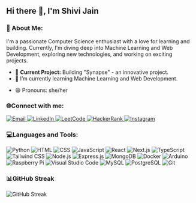 ## Hi there 👋, I'm Shivi Jain

### 🚀 About Me:
I'm a passionate Computer Science enthusiast with a love for learning and building. Currently, I'm diving deep into Machine Learning and Web Development, exploring new technologies, and working on exciting projects.

- 🔭 **Current Project:** Building "Synapse" - an innovative project.
- 🌱 I’m currently learning Machine Learning and Web Development.
<!-- 📫 How to reach me:
    - 📧Gmail: [Shivi Jain](mailto:mj810991@gmail.com)
    - 🔗LinkedIn: [Shivi Jain](https://www.linkedin.com/in/shivi-jain-7b1907278/) -->
- 😄 Pronouns: she/her

### 🌐Connect with me:
<p>
    <a href="mailto:mj810991@gmail.com">
        <img src="https://img.shields.io/badge/Email-D14836?style=flat-square&logo=gmail&logoColor=white" alt="Email" />
    </a>
    <a href="https://www.linkedin.com/in/shivi-jain-7b1907278/">
        <img src="https://img.shields.io/badge/LinkedIn-0A66C2?style=flat-square&logo=linkedin&logoColor=white" alt="LinkedIn" />
    </a>
    <a href="https://leetcode.com/u/jshivi19/">
        <img src="https://img.shields.io/badge/LeetCode-F9D14D?style=flat-square&logo=leetcode&logoColor=black" alt="LeetCode" />
    </a>
    <a href="https://www.hackerrank.com/profile/SHIVI19">
        <img src="https://img.shields.io/badge/HackerRank-2EC866?style=flat-square&logo=hackerrank&logoColor=white" alt="HackerRank" />
    </a>
    <a href="https://www.instagram.com/shivi.jn_19/">
        <img src="https://img.shields.io/badge/Instagram-E4405F?style=flat-square&logo=instagram&logoColor=white" alt="Instagram" />
    </a>
</p>

### 💻Languages and Tools:
<p>
    <img src="https://img.shields.io/badge/Python-3776AB?style=flat-square&logo=python&logoColor=white" alt="Python" />
    <img src="https://img.shields.io/badge/HTML-E34F26?style=flat-square&logo=html5&logoColor=white" alt="HTML" />
    <img src="https://img.shields.io/badge/CSS-1572B6?style=flat-square&logo=css3&logoColor=white" alt="CSS" />
    <img src="https://img.shields.io/badge/JavaScript-F7DF1C?style=flat-square&logo=javascript&logoColor=black" alt="JavaScript" />
    <img src="https://img.shields.io/badge/React-61DAFB?style=flat-square&logo=react&logoColor=black" alt="React" />
    <img src="https://img.shields.io/badge/Next.js-000000?style=flat-square&logo=next.js&logoColor=white" alt="Next.js" />
    <img src="https://img.shields.io/badge/TypeScript-007ACC?style=flat-square&logo=typescript&logoColor=white" alt="TypeScript" />
    <img src
="https://img.shields.io/badge/Tailwind CSS-06B6D4?style=flat-square&logo=tailwind-css&logoColor=white" alt="Tailwind CSS" />
    <img src="https://img.shields.io/badge/Node.js-339933?style=flat-square&logo=node.js&logoColor=white" alt="Node.js" />
    <img src="https://img.shields.io/badge/Express.js-000000?style=flat-square&logo=express&logoColor=white" alt="Express.js" />
    <img src="https://img.shields.io/badge/MongoDB-47A248?style=flat-square&logo=mongodb&logoColor=white" alt="MongoDB" />
    <img src="https://img.shields.io/badge/Docker-2496ED?style=flat-square&logo=docker&logoColor=white" alt="Docker" />
    <img src="https://img.shields.io/badge/Arduino-00979D?style=flat-square&logo=arduino&logoColor=white" alt="Arduino" />
    <img src="https://img.shields.io/badge/Raspberry Pi-C51F4B?style=flat-square&logo=raspberry-pi&logoColor=white" alt="Raspberry Pi" />
    <img src="https://img.shields.io/badge/Visual Studio Code-007ACC?style=flat-square&logo=visual-studio-code&logoColor=white" alt="Visual Studio Code" />
    <img src="https://img.shields.io/badge/MySQL-4479A1?style=flat-square&logo=mysql&logoColor=white" alt="MySQL" />
    <img src="https://img.shields.io/badge/PostgreSQL-4169E1?style=flat-square&logo=postgresql&logoColor=white" alt="PostgreSQL" />
    <img src="https://img.shields.io/badge/Git-F05032?style=flat-square&logo=git&logoColor=white" alt="Git" />
</p>


### 📊GitHub Streak
![GitHub Streak](https://github-readme-streak-stats.herokuapp.com/?user=jshivi19&theme=dark)

<!-- ### Most Used Languages
![Top Languages](https://github-readme-stats.vercel.app/api/top-langs/?username=jshivi19&layout=compact&theme=dark) -->
